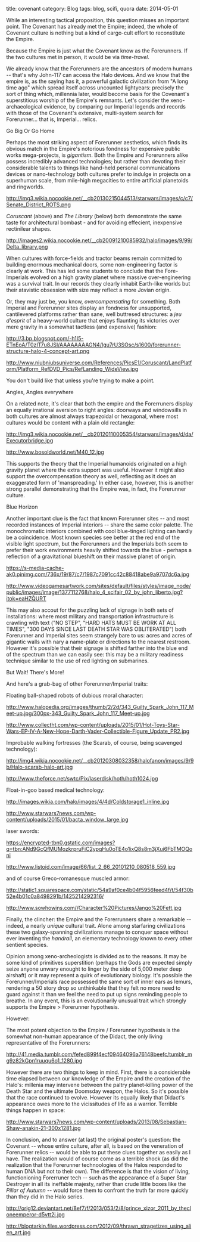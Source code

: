 title: covenant
category: Blog
tags: blog, scifi, quora
date: 2014-05-01


While an interesting tactical proposition, this question misses an important point.  The Covenant has already met the Empire; indeed, the whole of Covenant culture is nothing but a kind of cargo-cult effort to reconstitute the Empire.

Because the Empire is just what the Covenant know as the Forerunners.  If the two cultures met in person, it would be via _time-travel_. 

We already know that the Forerunners are the ancestors of modern humans -- that's why John-117 can access the Halo devices. And we know that the empire is, as the saying has it, a powerful galactic civilization from "A long time ago" which spread itself across uncounted lightyears: precisely the sort of thing which, millennia later, would become basis for the Covenant's superstitious worship of the Empire's remnants. Let's consider the xeno-archaeological evidence, by comparing our Imperial legends and records with those of the Covenant's extensive, multi-system search for Forerunner... that is, Imperial... relics.

Go Big Or Go Home

Perhaps the most striking aspect of Forerunner aesthetics, which finds its obvious match in the Empire's notorious fondness for expensive public works mega-projects, is _gigantism_.  Both the Empire and Forerunners alike possess incredibly advanced technologies; but rather than devoting their considerable talents to things like hand-held personal communications devices or nano-technology both cultures prefer to indulge in projects on a superhuman scale, from mile-high megacities to entire artificial planetoids and ringworlds.  

http://img3.wikia.nocookie.net/__cb20130215044513/starwars/images/c/c7/Senate_District_ROTS.png

_Coruscant_ (above) and _The Library_ (below) both demonstrate the same taste for architectural bombast - and for avoiding effecient, inexpensive rectinilear shapes.

http://images2.wikia.nocookie.net/__cb20091210085932/halo/images/9/99/Delta_library.png

When cultures with force-fields and tractor beams remain committed to building enormous mechanical doors, some non-engineering factor is clearly at work. This has led some students to conclude that the Fore-Imperials evolved on a high gravity planet where massive over-engineering was a survival trait. In our records they clearly inhabit Earth-like worlds but their atavistic obsession with size may reflect a more Jovian origin.  

Or, they may just be, you know,  _overcompensating_ for something.  Both Imperial and Forerunner sites display an fondness for unsupported, cantilevered platforms rather than sane, well buttresed structures: a _jeu d'esprit_ of a heavy-world culture that enjoys flaunting its victories over mere gravity in a somewhat tactless (and expensive) fashion:

http://3.bp.blogspot.com/-h1I5-ETnEoA/T0zIT7u8JSI/AAAAAAAAGN4/Igu7rU3SOsc/s1600/forerunner-structure-halo-4-concept-art.png

http://www.niubniubsuniverse.com/References/PicsE1/Coruscant/LandPlatform/Platform_RefDVD_Pics/RefLanding_WideView.jpg

You don't build like that unless you're trying to make a point.

Angles, Angles everywhere

On a related note, it's clear that both the empire and the Forerruners display an equally irrational aversion to right angles: doorways and windowsills in both cultures are almost always trapezoidal or hexagonal, where most cultures would be content with a plain old rectangle:

http://img3.wikia.nocookie.net/__cb20120110005354/starwars/images/d/da/Executorbridge.jpg

http://www.bosoldworld.net/M40_12.jpg

This supports the theory that the Imperial humanoids originated on a high gravity planet where the extra support was useful. However it might also support the overcompensation theory as well, reflecting as it does an exaggerated form of 'manspreading.'  In either case, however, this is another strong parallel demonstrating that the Empire was, in fact, the Forerunner culture.

Blue Horizon

Another important clue is the fact that known Forerunner sites -- and most recorded instances of Imperial interiors -- share the same color palette. The monochromatic interiors combined with cool blue-tinged lighting can hardly be a coincidence.  Most known species see better at the red end of the visible light spectrum, but the Forerunners and the Imperials both seem to prefer their work environments heavily shifted towards the blue - perhaps a reflection of a gravitational blueshift on their massive planet of origin.

https://s-media-cache-ak0.pinimg.com/736x/19/87/c7/1987c7091cc42c88418abe9a9707dc6a.jpg

http://www.videogamesartwork.com/sites/default/files/styles/image_node/public/images/image/1377112768/halo_4_scifair_02_by_john_liberto.jpg?itok=eaHZQURT

This may also accout for the puzzling lack of signage in both sets of installations:  where most military and transportation infrastructure is crawling with text ("NO STEP", "HARD HATS MUST BE WORK AT ALL TIMES", "300 DAYS SINCE LAST DEATH STAR WAS OBLITERATED") both Forerunner and Imperial sites seem strangely bare to us: acres and acres of gigantic walls with nary a name-plate or directions to the nearest restroom. However it's possible that their signage is shifted farther into the blue end of the spectrum than we can easily see: this may be a military readiness technique similar to the use of red lighting on submarines.

But Wait! There's More!

And here's a grab-bag of other Forerunner/Imperial traits:

Floating ball-shaped robots of dubious moral character:

http://www.halopedia.org/images/thumb/2/2d/343_Guilty_Spark_John_117_Meet-up.jpg/300px-343_Guilty_Spark_John_117_Meet-up.jpg

http://www.collectht.com/wp-content/uploads/2015/01/Hot-Toys-Star-Wars-EP-IV-A-New-Hope-Darth-Vader-Collectible-Figure_Update_PR2.jpg

Improbable walking fortresses (the Scarab, of course, being scavenged technology):

http://img4.wikia.nocookie.net/__cb20120308032358/halofanon/images/9/9b/Halo-scarab-halo-art.jpg

http://www.theforce.net/swtc/Pix/laserdisk/hoth/hoth1024.jpg

Float-in-goo based medical technology:

http://images.wikia.com/halo/images/4/4d/Coldstorage1_inline.jpg

http://www.starwars7news.com/wp-content/uploads/2015/01/bacta_window_large.jpg

laser swords:

https://encrypted-tbn0.gstatic.com/images?q=tbn:ANd9GcQfMUMozkrpruFiC2ypqHu0oTE4o1ixQ8s8m3jXui6FbTMOQoni

http://www.listoid.com/image/66/list_2_66_20101210_080518_559.jpg

and of course Greco-romanesque muscled armor:

http://static1.squarespace.com/static/54a9af0ce4b04f5956feed4f/t/54f30b52e4b01c0a8498291b/1425214292316/

http://www.sowhowins.com//Character%20Pictures/Jango%20Fett.jpg


Finally, the clincher: the Empire and the Forerrunners share a remarkable -- indeed, a nearly _unique_ cultural trait.  Alone among starfaring civilizations these two galaxy-spanning civilizations manage to conquer space without ever inventing the _handrail_, an elementary technology known to every other sentient species.  

Opinion among xeno-archeologists is divided as to the reasons.  It may be some kind of primitives superstition (perhaps the Gods are expected simply seize anyone unwary enought to linger by the side of 5,000 meter deep airshaft) or it may represent a quirk of evolutionary biology.  It's possible the Forerunner/Imperials race possessed the same sort of inner ears as lemurs, rendering a 50 story drop so unthinkable that they felt no more need to guard against it than we feel the need to put up signs reminding people to breathe.  In any event, this is an evolutionarily unusual trait which strongly supports the Empire > Forerunner hypothesis.

However:

The most potent objection to the Empire / Forerunner hypothesis is the somewhat non-human appearance of the Didact, the only living representative of the Forerunners:

http://41.media.tumblr.com/fefed899f4ecf09464096a76148beefc/tumblr_mg9z82kGpn1ruuqu6o1_1280.jpg

However there are two things to keep in mind. First, there is a considerable time elapsed between our knowledge of the Empire and the creation of the Halo's: millenia may intervene between the paltry planet-killing power of the Death Star and the ultimate Doomsday weapon, the Halos.  So it's possible that the race continued to evolve. However its equally likely that Didact's appearance owes more to the vicissitudes of life as a warrior.  Terrible things happen in space:

http://www.starwars7news.com/wp-content/uploads/2013/08/Sebastian-Shaw-anakin-21-300x1281.jpg

In conclusion, and to answer (at last) the original poster's question:
the Covenant -- whose entire culture, after all, is based on the veneration of Forerunner relics -- would be able to put these clues together as easily as I have. The realization would of course come as a terrible shock (as did the realization that the Forerunner technoologies of the Halos responded to human DNA but not to their own).  The difference is that the vision of living, functionioning Forerruner tech -- such as the appearance of a Super Star Destroyer in all its ineffable majesty, rather than crude little boxes like the _Pillar of Autumn_ -- would force them to confront the truth far more quickly than they did in the Halo series. 

http://orig12.deviantart.net/8ef7/f/2013/053/2/8/prince_xizor_2011_by_thecloneemperor-d5vtt2i.jpg

http://blogtarkin.files.wordpress.com/2012/09/thrawn_stragetizes_using_alien_art.jpg

